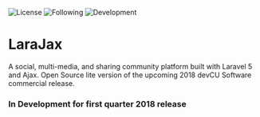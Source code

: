 ![License](https://img.shields.io/badge/License-GNUv3-blue.svg)  ![Following](https://img.shields.io/badge/Following-487,223-blue.svg)  ![Development](https://img.shields.io/badge/Development-Rapid-blue.svg)


# LaraJax
A social, multi-media, and sharing community platform built with Laravel 5 and Ajax. Open Source lite version of the upcoming 2018 devCU Software commercial release.

### In Development for first quarter 2018 release
